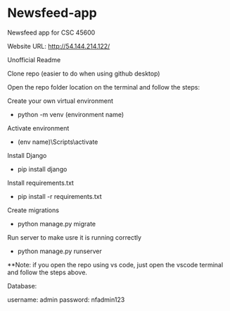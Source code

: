 # Newsfeed-app
Newsfeed app for CSC 45600

Website URL: http://54.144.214.122/


Unofficial Readme
 
Clone repo (easier to do when using github desktop)

Open the repo folder location on the terminal and follow the steps:

Create your own virtual environment
  - python -m venv (environment name)

Activate environment
  - (env name)\Scripts\activate

Install Django
  - pip install django

Install requirements.txt
  - pip install -r requirements.txt

Create migrations
  - python manage.py migrate

Run server to make usre it is running correctly
  - python manage.py runserver


**Note: if you open the repo using vs code, just open the vscode terminal and
  follow the steps above. 


Database:

username: admin
password: nfadmin123

